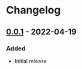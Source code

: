 # Changelog

## [0.0.1] - 2022-04-19

### Added

- Initial release

[Unreleased]: https://github.com/bluk/gen_value/compare/v0.0.1...HEAD
[0.0.1]: https://github.com/bluk/gen_value/releases/tag/v0.0.1